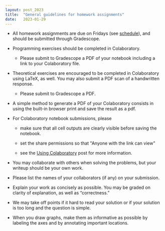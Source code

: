 ```yaml
---
layout: post_2023
title:  "General guidelines for homework assignments"
date:   2023-01-29 
---
```


- All homework assignments are due on Fridays (see [schedule](http://cos485.github.io/2023/schedule/)), and should be submitted through Gradescope.  

- Programming exercises should be completed in Colaboratory.  

  - Please submit to Gradescope a PDF of your notebook including a link to your Colaboratory file.

- Theoretical exercises are encouraged to be completed in Colaboratory using LaTeX, as well. You may also submit a PDF scan of a handwritten response.

  - Please submit to Gradescope a PDF.
  
- A simple method to generate a PDF of your Colaboratory consists in using the built-in browser print and save the result as a pdf.

- For Colaboratory notebook submissions, please
 
  - make sure that all cell outputs are clearly visible before saving the notebook.
  
  - set the share permissions so that "Anyone with the link can view"
  
  - see the [Using Colaboratory](https://cos485.github.io/2023/01/29/using-colaboratory.html) post for more information.

- You may collaborate with others when solving the problems, but your writeup should be your own work.

- Please list the names of your collaborators (if any) on your submission.

- Explain your work as concisely as possible. You may be graded on clarity of explanation, as well as “correctness.”

- We may take off points if it hard to read your solution or if your solution is too long and the question is simple.

- When you draw graphs, make them as informative as possible by labeling the axes and by annotating important locations.
